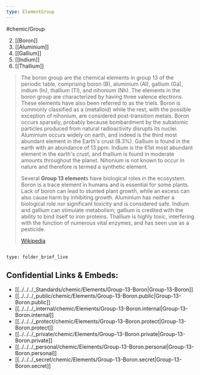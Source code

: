 ```yaml
---
type: ElementGroup
---
```

#chemic/Group 

2) [[Boron]]
3) [[Aluminium]]
4) [[Gallium]]
5) [[Indium]]
6) [[Thallium]]

> The boron group are the chemical elements in group 13 of the periodic table, comprising boron (B), aluminium (Al), gallium (Ga), indium (In), thallium (Tl), and nihonium (Nh). The elements in the boron group are characterized by having three valence electrons. These elements have also been referred to as the triels. Boron is commonly classified as a (metalloid) while the rest, with the possible exception of nihonium, are considered post-transition metals. Boron occurs sparsely, probably because bombardment by the subatomic particles produced from natural radioactivity disrupts its nuclei. Aluminium occurs widely on earth, and indeed is the third most abundant element in the Earth's crust (8.3%). Gallium is found in the earth with an abundance of 13 ppm. Indium is the 61st most abundant element in the earth's crust, and thallium is found in moderate amounts throughout the planet. Nihonium is not known to occur in nature and therefore is termed a synthetic element.
>
> Several **Group 13 element**s have biological roles in the ecosystem. Boron is a trace element in humans and is essential for some plants. Lack of boron can lead to stunted plant growth, while an excess can also cause harm by inhibiting growth. Aluminium has neither a biological role nor significant toxicity and is considered safe. Indium and gallium can stimulate metabolism; gallium is credited with the ability to bind itself to iron proteins. Thallium is highly toxic, interfering with the function of numerous vital enzymes, and has seen use as a pesticide.
>
> [Wikipedia](https://en.wikipedia.org/wiki/Boron%20group)
 
```folderv
```

```ccard
type: folder_brief_live
```
 



## Confidential Links & Embeds: 
- [[../../../_Standards/chemic/Elements/Group-13-Boron|Group-13-Boron]] 
- [[../../../_public/chemic/Elements/Group-13-Boron.public|Group-13-Boron.public]] 
- [[../../../_internal/chemic/Elements/Group-13-Boron.internal|Group-13-Boron.internal]] 
- [[../../../_protect/chemic/Elements/Group-13-Boron.protect|Group-13-Boron.protect]] 
- [[../../../_private/chemic/Elements/Group-13-Boron.private|Group-13-Boron.private]] 
- [[../../../_personal/chemic/Elements/Group-13-Boron.personal|Group-13-Boron.personal]] 
- [[../../../_secret/chemic/Elements/Group-13-Boron.secret|Group-13-Boron.secret]] 
